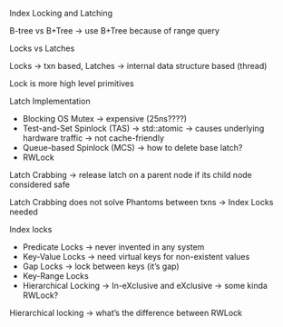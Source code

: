 Index Locking and Latching

B-tree vs B+Tree -> use B+Tree because of range query

Locks vs Latches

Locks -> txn based, Latches -> internal data structure based (thread)

Lock is more high level primitives

Latch Implementation

* Blocking OS Mutex -> expensive (25ns????)
* Test-and-Set Spinlock (TAS) -> std::atomic<T> -> causes underlying hardware traffic -> not cache-friendly
* Queue-based Spinlock (MCS) -> how to delete base latch?
* RWLock

Latch Crabbing -> release latch on a parent node if its child node considered safe

Latch Crabbing does not solve Phantoms between txns -> Index Locks needed

Index locks

* Predicate Locks -> never invented in any system
* Key-Value Locks -> need virtual keys for non-existent values
* Gap Locks -> lock between keys (it’s gap)
* Key-Range Locks
* Hierarchical Locking -> In-eXclusive and eXclusive -> some kinda RWLock?

Hierarchical locking -> what’s the difference between RWLock
